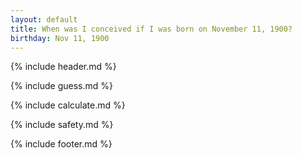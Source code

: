 ```yaml
---
layout: default
title: When was I conceived if I was born on November 11, 1900?
birthday: Nov 11, 1900
---
```


{% include header.md %}

{% include guess.md %}

{% include calculate.md %}

{% include safety.md %}

{% include footer.md %}



